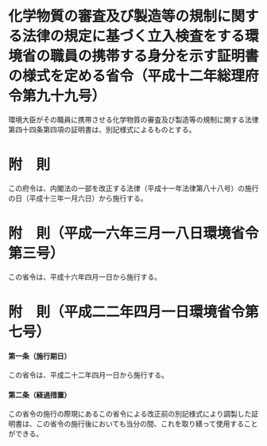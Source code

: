 # 化学物質の審査及び製造等の規制に関する法律の規定に基づく立入検査をする環境省の職員の携帯する身分を示す証明書の様式を定める省令（平成十二年総理府令第九十九号）
環境大臣がその職員に携帯させる化学物質の審査及び製造等の規制に関する法律第四十四条第四項の証明書は、別記様式によるものとする。
# 附　則
この府令は、内閣法の一部を改正する法律（平成十一年法律第八十八号）の施行の日（平成十三年一月六日）から施行する。
# 附　則（平成一六年三月一八日環境省令第三号）
この省令は、平成十六年四月一日から施行する。
# 附　則（平成二二年四月一日環境省令第七号）
#### 第一条（施行期日）
この省令は、平成二十二年四月一日から施行する。
#### 第二条（経過措置）
この省令の施行の際現にあるこの省令による改正前の別記様式により調製した証明書は、この省令の施行後においても当分の間、これを取り繕って使用することができる。
